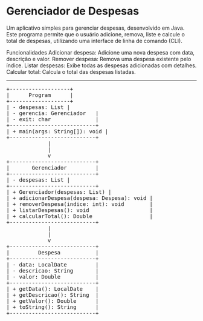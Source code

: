 <h1>Gerenciador de Despesas</h1>

Um aplicativo simples para gerenciar despesas, desenvolvido em Java. Este programa permite que o usuário adicione, remova, liste e calcule o total de despesas, utilizando uma interface de linha de comando (CLI).

Funcionalidades
Adicionar despesa: Adicione uma nova despesa com data, descrição e valor.
Remover despesa: Remova uma despesa existente pelo índice.
Listar despesas: Exibe todas as despesas adicionadas com detalhes.
Calcular total: Calcula o total das despesas listadas.

<hr>
<pre>
+-------------------+
|      Program      |
+-------------------+
| - despesas: List<Despesa> |
| - gerencia: Gerenciador   |
| - exit: char              |
+---------------------------+
| + main(args: String[]): void |
+---------------------------+
             |
             |
             v
+---------------------------+
|       Gerenciador         |
+---------------------------+
| - despesas: List<Despesa> |
+---------------------------+
| + Gerenciador(despesas: List<Despesa>) |
| + adicionarDespesa(despesa: Despesa): void |
| + removerDespesa(indice: int): void        |
| + listarDespesas(): void                   |
| + calcularTotal(): Double                  |
+---------------------------+
             |
             |
             v
+---------------------------+
|         Despesa           |
+---------------------------+
| - data: LocalDate         |
| - descricao: String       |
| - valor: Double           |
+---------------------------+
| + getData(): LocalDate    |
| + getDescricao(): String  |
| + getValor(): Double      |
| + toString(): String      |
+---------------------------+
</pre>
